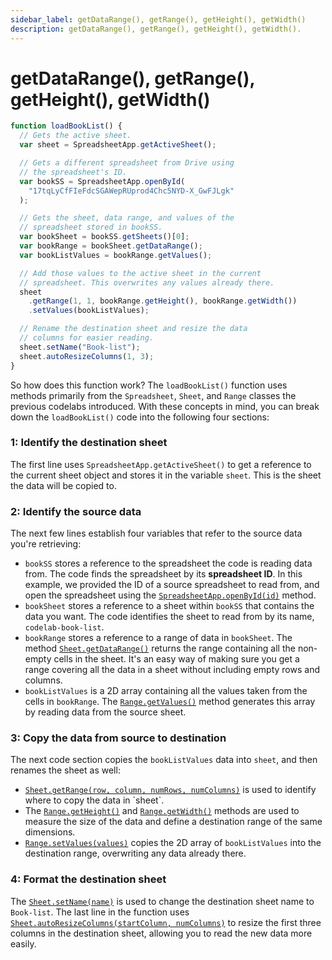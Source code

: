 ```yaml
---
sidebar_label: getDataRange(), getRange(), getHeight(), getWidth()
description: getDataRange(), getRange(), getHeight(), getWidth().
---
```


# getDataRange(), getRange(), getHeight(), getWidth()

```js
function loadBookList() {
  // Gets the active sheet.
  var sheet = SpreadsheetApp.getActiveSheet();

  // Gets a different spreadsheet from Drive using
  // the spreadsheet's ID.
  var bookSS = SpreadsheetApp.openById(
    "17tqLyCfFIeFdcSGAWepRUprod4Chc5NYD-X_GwFJLgk"
  );

  // Gets the sheet, data range, and values of the
  // spreadsheet stored in bookSS.
  var bookSheet = bookSS.getSheets()[0];
  var bookRange = bookSheet.getDataRange();
  var bookListValues = bookRange.getValues();

  // Add those values to the active sheet in the current
  // spreadsheet. This overwrites any values already there.
  sheet
    .getRange(1, 1, bookRange.getHeight(), bookRange.getWidth())
    .setValues(bookListValues);

  // Rename the destination sheet and resize the data
  // columns for easier reading.
  sheet.setName("Book-list");
  sheet.autoResizeColumns(1, 3);
}
```

So how does this function work? The `loadBookList()` function uses methods primarily from the `Spreadsheet`, `Sheet`, and `Range` classes the previous codelabs introduced. With these concepts in mind, you can break down the `loadBookList()` code into the following four sections:

### **1: Identify the destination sheet**

The first line uses `SpreadsheetApp.getActiveSheet()` to get a reference to the current sheet object and stores it in the variable `sheet`. This is the sheet the data will be copied to.

### **2: Identify the source data**

The next few lines establish four variables that refer to the source data you're retrieving:

*   `bookSS` stores a reference to the spreadsheet the code is reading data from. The code finds the spreadsheet by its **spreadsheet ID**. In this example, we provided the ID of a source spreadsheet to read from, and open the spreadsheet using the [`SpreadsheetApp.openById(id)`](https://developers.google.com/apps-script/reference/spreadsheet/spreadsheet-app#openById(id)) method.
*   `bookSheet` stores a reference to a sheet within `bookSS` that contains the data you want. The code identifies the sheet to read from by its name, `codelab-book-list`.
*   `bookRange` stores a reference to a range of data in `bookSheet`. The method [`Sheet.getDataRange()`](https://developers.google.com/apps-script/reference/spreadsheet/sheet#getDataRange()) returns the range containing all the non-empty cells in the sheet. It's an easy way of making sure you get a range covering all the data in a sheet without including empty rows and columns.
*   `bookListValues` is a 2D array containing all the values taken from the cells in `bookRange`. The [`Range.getValues()`](https://developers.google.com/apps-script/reference/spreadsheet/range#getValues()) method generates this array by reading data from the source sheet.

### **3: Copy the data from source to destination**

The next code section copies the `bookListValues` data into `sheet`, and then renames the sheet as well:

*   [`Sheet.getRange(row, column, numRows, numColumns)`](https://developers.google.com/apps-script/reference/spreadsheet/sheet#getRange(Integer,Integer,Integer,Integer)) is used to identify where to copy the data in `sheet`.
*   The [`Range.getHeight()`](https://developers.google.com/apps-script/reference/spreadsheet/range#getheight) and [`Range.getWidth()`](https://developers.google.com/apps-script/reference/spreadsheet/range#getwidth) methods are used to measure the size of the data and define a destination range of the same dimensions.
*   [`Range.setValues(values)`](https://developers.google.com/apps-script/reference/spreadsheet/range#setValues(Object)) copies the 2D array of `bookListValues` into the destination range, overwriting any data already there.

### **4: Format the destination sheet**

The [`Sheet.setName(name)`](https://developers.google.com/apps-script/reference/spreadsheet/sheet#setName(String)) is used to change the destination sheet name to `Book-list`. The last line in the function uses [`Sheet.autoResizeColumns(startColumn, numColumns)`](https://developers.google.com/apps-script/reference/spreadsheet/sheet#autoresizecolumnsstartcolumn,-numcolumns) to resize the first three columns in the destination sheet, allowing you to read the new data more easily.

